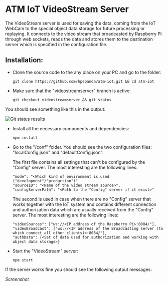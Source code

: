 # ATM IoT VideoStream Server
The VideoStream server is used for saving the data, coming from the IoT WebCam to the special object data storage for future processing or replaying. It connects to the video stream that broadcasted by Raspberry Pi through web sockets, reads the data and stores them to the destination server which is specified in the configuration file.

## Installation:
+ Clone the source code to the any place on your PC and go to the folder:

    ```
    git clone https://github.com/hpepanda/atm-iot.git && cd atm-iot
    ```
+ Make sure that the "videostreamserver" branch is active:

    ```
    git checkout videostreamserver && git status
    ```
You should see something like this in the output:

  ![Git status results](https://cloud.githubusercontent.com/assets/20835203/17737700/e981bae2-6496-11e6-9590-a337d949f019.png)

+ Install all the necessary components and dependencies:

    ```
    npm install
    ```
+ Go to the "/conf" folder. You should see the two configuration files: "localConfig.json" and "defaultConfig.json".

  The first file contains all settings that can't be configured by the "Config" server. The most interesting are the following lines:

    ```
    "mode": "<Which kind of environment is used ("development"/"production")"
    "sourceID": "<Name of the video stream source>",
    "configServerPath": "<Path to the "Config" server if it exist>"
    ```
  The second is used in case when there are no "Config" server that works together with the IoT system and contains different connection and authorization data which are usually received from the "Config" server. The most interesting are the following lines:

    ```
    "videoSources": ["ws://<IP address of the Raspberry Pi>:8084/"],
    "videoBroadcast": ["ws://<IP address of the Broadcasting server (to which connect all other clients)>:8084/"],
    "authData": {<Set of data used for authorization and working with object data storage>}
    ```
+ Start the "VideoStream" server:

    ```
    npm start
    ```
If the server works fine you should see the following output messages:

*Screenshot*
